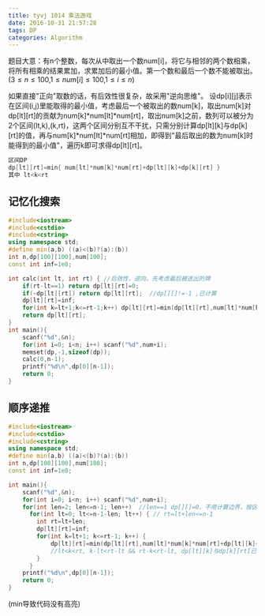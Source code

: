 ```yaml
---
title: tyvj 1014 乘法游戏
date: 2016-10-31 21:57:28
tags: DP
categories: Algorithm
---
```

题目大意：有n个整数，每次从中取出一个数num[i]，将它与相邻的两个数相乘，将所有相乘的结果累加，求累加后的最小值。第一个数和最后一个数不能被取出。<!--more-->($3\leq n\leq100$,$1\leq num[i]\leq100$,$1\leq i\leq n$)

如果直接"正向"取数的话，有后效性很复杂，故采用"逆向思维"。
设dp[i][j]表示在区间(i,j)里能取得的最小值，考虑最后一个被取出的数num[k]，取出num[k]对dp[lt][rt]的贡献为num[k]\*num[lt]\*num[rt]，取出num[k]之前，数列可以被分为2个区间(lt,k),(k,rt)，这两个区间分别互不干扰，只需分别计算dp[lt][k]与dp[k][rt]的值，再与num[k]\*num[lt]\*num[rt]相加，即得到"最后取出的数为num[k]时能得到的最小值"，遍历k即可求得dp[lt][rt]。

``` c++
区间DP
dp[lt][rt]=min{ num[lt]*num[k]*num[rt]+dp[lt][k]+dp[k][rt] }
其中 lt<k<rt
```

## 记忆化搜索
``` c++
#include<iostream>
#include<cstdio>
#include<cstring>
using namespace std;
#define min(a,b) ((a)<(b)?(a):(b))
int n,dp[100][100],num[100];
const int inf=1e8;

int calc(int lt, int rt) { //后效性，逆向，先考虑最后被选出的牌 
	if(rt-lt==1) return dp[lt][rt]=0;   
	if(~dp[lt][rt]) return dp[lt][rt];  //dp[][]!=-1 ,已计算 
	dp[lt][rt]=inf;
	for(int k=lt+1;k<=rt-1;k++) dp[lt][rt]=min(dp[lt][rt],num[lt]*num[k]*num[rt]+calc(lt,k)+calc(k,rt));
	return dp[lt][rt];	
}
int main(){
	scanf("%d",&n);
	for(int i=0; i<n; i++) scanf("%d",num+i);
	memset(dp,-1,sizeof(dp));
	calc(0,n-1);
	printf("%d\n",dp[0][n-1]);
	return 0;
}
```
## 顺序递推
``` c++
#include<iostream>
#include<cstdio>
#include<cstring>
using namespace std;
#define min(a,b) ((a)<(b)?(a):(b))
int n,dp[100][100],num[100];
const int inf=1e8;

int main(){
	scanf("%d",&n);
	for(int i=0; i<n; i++) scanf("%d",num+i);
	for(int len=2; len<=n-1; len++)  //len==1 dp[][]=0，不用计算边界，按区间长度递推
	  for(int lt=0; lt<=n-1-len; lt++) { // rt=lt+len<=n-1
	    int rt=lt+len;
	    dp[lt][rt]=inf;
	  	for(int k=lt+1; k<=rt-1; k++) {
	  		dp[lt][rt]=min(dp[lt][rt],num[lt]*num[k]*num[rt]+dp[lt][k]+dp[k][rt]);
	  		//lt<k<rt, k-lt<rt-lt && rt-k<rt-lt, dp[lt][k]与dp[k][rt]已算过 
		}
	  }	
	printf("%d\n",dp[0][n-1]);
	return 0;
}
```
(min导致代码没有高亮)